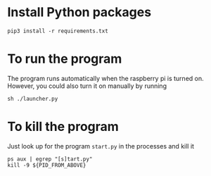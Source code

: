 # Install Python packages
`pip3 install -r requirements.txt`

# To run the program
The program runs automatically when the raspberry pi is turned on. However, you could also turn it on manually by running
```
sh ./launcher.py
```

# To kill the program
Just look up for the program `start.py` in the processes and kill it
```
ps aux | egrep "[s]tart.py"
kill -9 ${PID_FROM_ABOVE}
```